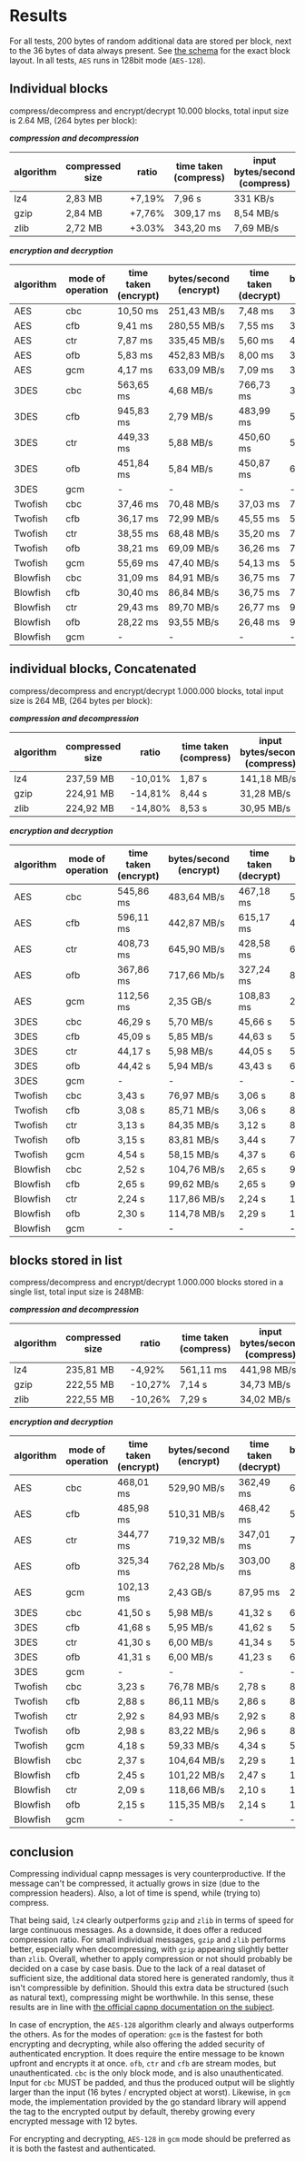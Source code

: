 # Results

For all tests, 200 bytes of random additional data are stored per block, next to the
36 bytes of data always present. See [the schema](capnp/tlog_schema.capnp) for the exact
block layout. In all tests, `AES` runs in 128bit mode (`AES-128`).

## Individual blocks

compress/decompress and encrypt/decrypt 10.000 blocks, total input size is 2.64 MB,
(264 bytes per block):

***compression and decompression***

| algorithm | compressed size | ratio | time taken (compress) | input bytes/second (compress) | time taken (decompress) | input bytes/second (decompress) |
| --- | --- | --- | --- | --- | --- | --- |
| lz4  | 2,83 MB | +7,19% | 7,96 s | 331 KB/s | 21,24 s | 133 KB/s |
| gzip | 2,84 MB | +7,76% | 309,17 ms | 8,54 MB/s | 60,05 ms | 47,29 MB/s |
| zlib | 2,72 MB | +3.03% | 343,20 ms | 7,69 MB/s | 64,70 ms | 42,04 MB/s |

***encryption and decryption***

| algorithm | mode of operation | time taken (encrypt) | bytes/second (encrypt) | time taken (decrypt) | bytes/second (decrypt) |
| --- | --- | --- | --- | --- | --- |
| AES | cbc | 10,50 ms | 251,43 MB/s | 7,48 ms | 363,64 MB/s |
| AES | cfb | 9,41 ms | 280,55 MB/s | 7,55 ms | 349,67 MB/s |
| AES | ctr | 7,87 ms | 335,45 MB/s | 5,60 ms | 471,43 MB/s |
| AES | ofb | 5,83 ms | 452,83 MB/s | 8,00 ms | 330,00 MB/s |
| AES | gcm | 4,17 ms | 633,09 MB/s | 7,09 ms | 394,92 MB/s |
| 3DES | cbc | 563,65 ms | 4,68 MB/s | 766,73 ms | 3,55 MB/s |
| 3DES | cfb | 945,83 ms | 2,79 MB/s | 483,99 ms | 5,56 MB/s |
| 3DES | ctr | 449,33 ms | 5,88 MB/s | 450,60 ms | 5,86 MB/s |
| 3DES | ofb | 451,84 ms | 5,84 MB/s | 450,87 ms | 6,21 MB/s|
| 3DES | gcm | - | - | - | - |
| Twofish | cbc | 37,46 ms | 70,48 MB/s | 37,03 ms | 73,45 MB/s |
| Twofish | cfb | 36,17 ms | 72,99 MB/s | 45,55 ms | 57,96 Mb/s |
| Twofish | ctr | 38,55 ms | 68,48 MB/s | 35,20 ms | 75,00 MB/s |
| Twofish | ofb | 38,21 ms | 69,09 MB/s | 36,26 ms | 72,80 MB/s |
| Twofish | gcm | 55,69 ms | 47,40 MB/s | 54,13 ms | 51,73 MB/s |
| Blowfish | cbc | 31,09 ms | 84,91 MB/s | 36,75 ms | 74,01 MB/s |
| Blowfish | cfb | 30,40 ms | 86,84 MB/s | 36,75 ms | 71,84 MB/s |
| Blowfish | ctr | 29,43 ms | 89,70 MB/s | 26,77 ms | 98,62 MB/s |
| Blowfish | ofb | 28,22 ms | 93,55 MB/s | 26,48 ms | 99,70 MB/s|
| Blowfish | gcm | - | - | - | - |

## individual blocks, Concatenated

compress/decompress and encrypt/decrypt 1.000.000 blocks, total input size is 264 MB,
(264 bytes per block):

***compression and decompression***

| algorithm | compressed size | ratio | time taken (compress) | input bytes/second (compress) | time taken (decompress) | input bytes/second (decompress) |
| --- | --- | --- | --- | --- | --- | --- |
| lz4  | 237,59 MB | -10,01% | 1,87 s | 141,18 MB/s | 488,81 ms | 486,05 MB/s |
| gzip | 224,91 MB | -14,81% | 8,44 s | 31,28 MB/s | 3,29 s | 68,36 MB/s |
| zlib | 224,92 MB | -14,80% | 8,53 s | 30,95 MB/s | 3,33 s | 67,54 MB/s |

***encryption and decryption***

| algorithm | mode of operation | time taken (encrypt) | bytes/second (encrypt) | time taken (decrypt) | bytes/second (decrypt) |
| --- | --- | --- | --- | --- | --- |
| AES | cbc | 545,86 ms | 483,64 MB/s | 467,18 ms | 565,09 MB/s |
| AES | cfb | 596,11 ms | 442,87 MB/s | 615,17 ms | 429,15 MB/s |
| AES | ctr | 408,73 ms | 645,90 MB/s | 428,58 ms | 615,17 MB/s |
| AES | ofb | 367,86 ms | 717,66 Mb/s | 327,24 ms | 806,75 MB/s |
| AES | gcm | 112,56 ms | 2,35 GB/s | 108,83 ms | 2,43 GB/s |
| 3DES | cbc | 46,29 s | 5,70 MB/s | 45,66 s | 5,78 MB/s |
| 3DES | cfb | 45,09 s | 5,85 MB/s | 44,63 s | 5,92 MB/s |
| 3DES | ctr | 44,17 s | 5,98 MB/s | 44,05 s | 5,99 MB/s |
| 3DES | ofb | 44,42 s | 5,94 MB/s | 43,43 s | 6,09 MB/s |
| 3DES | gcm | - | - | - | - |
| Twofish | cbc | 3,43 s | 76,97 MB/s | 3,06 s | 86,27 MB/s |
| Twofish | cfb | 3,08 s | 85,71 MB/s | 3,06 s | 86,27 MB/s |
| Twofish | ctr | 3,13 s | 84,35 MB/s | 3,12 s | 84,62 MB/s |
| Twofish | ofb | 3,15 s | 83,81 MB/s | 3,44 s | 76,74 MB/s |
| Twofish | gcm | 4,54 s | 58,15 MB/s | 4,37 s | 60,41 Mb/s |
| Blowfish | cbc | 2,52 s | 104,76 MB/s | 2,65 s | 99,62 MB/s |
| Blowfish | cfb | 2,65 s | 99,62 MB/s | 2,65 s | 99,62 MB/s |
| Blowfish | ctr | 2,24 s | 117,86 MB/s | 2,24 s | 117,86 MB/s |
| Blowfish | ofb | 2,30 s | 114,78 MB/s | 2,29 s | 115,28 MB/s |
| Blowfish | gcm | - | - | - | - |

## blocks stored in list

compress/decompress and encrypt/decrypt 1.000.000 blocks stored in a single list,
total input size is 248MB:

***compression and decompression***

| algorithm | compressed size | ratio | time taken (compress) | input bytes/second (compress) | time taken (decompress) | input bytes/second (decompress) |
| --- | --- | --- | --- | --- | --- | --- |
| lz4  | 235,81 MB | -4,92% | 561,11 ms | 441,98 MB/s | 412,28 ms | 571,96 MB/s |
| gzip | 222,55 MB | -10,27% | 7,14 s | 34,73 MB/s | 557,92 ms | 398,89 MB/s |
| zlib | 222,55 MB | -10,26% | 7,29 s | 34,02 MB/s | 661,62 ms | 336,37 MB/s |

***encryption and decryption***

| algorithm | mode of operation | time taken (encrypt) | bytes/second (encrypt) | time taken (decrypt) | bytes/second (decrypt) |
| --- | --- | --- | --- | --- | --- |
| AES | cbc | 468,01 ms | 529,90 MB/s | 362,49 ms | 684,16 MB/s |
| AES | cfb | 485,98 ms | 510,31 MB/s | 468,42 ms | 529,44 MB/s |
| AES | ctr | 344,77 ms | 719,32 MB/s | 347,01 ms | 714,68 MB/s |
| AES | ofb | 325,34 ms | 762,28 Mb/s | 303,00 ms | 818,48 MB/s |
| AES | gcm | 102,13 ms | 2,43 GB/s | 87,95 ms | 2,82 GB/s |
| 3DES | cbc | 41,50 s | 5,98 MB/s | 41,32 s | 6,00 MB/s |
| 3DES | cfb | 41,68 s | 5,95 MB/s | 41,62 s | 5,96 MB/s |
| 3DES | ctr | 41,30 s | 6,00 MB/s | 41,34 s | 5,99 MB/s |
| 3DES | ofb | 41,31 s | 6,00 MB/s | 41,23 s | 6,02 MB/s |
| 3DES | gcm | - | - | - | - |
| Twofish | cbc | 3,23 s | 76,78 MB/s | 2,78 s | 89,21 MB/s |
| Twofish | cfb | 2,88 s | 86,11 MB/s | 2,86 s | 86,71 MB/s |
| Twofish | ctr | 2,92 s | 84,93 MB/s | 2,92 s | 84,93 MB/s |
| Twofish | ofb | 2,98 s | 83,22 MB/s | 2,96 s | 83,78 MB/s |
| Twofish | gcm | 4,18 s | 59,33 MB/s | 4,34 s | 57,14 MB/s |
| Blowfish | cbc | 2,37 s | 104,64 MB/s | 2,29 s | 108,30 MB/s |
| Blowfish | cfb | 2,45 s | 101,22 MB/s | 2,47 s | 100,40 MB/s |
| Blowfish | ctr | 2,09 s | 118,66 MB/s | 2,10 s | 118,10 MB/s |
| Blowfish | ofb | 2,15 s | 115,35 MB/s | 2,14 s | 115,89 MB/s |
| Blowfish | gcm | - | - | - | - |

## conclusion

Compressing individual capnp messages is very counterproductive. If the message can't
be compressed, it actually grows in size (due to the compression headers). Also,
a lot of time is spend, while (trying to) compress.

That being said, `lz4` clearly outperforms `gzip` and `zlib` in terms of speed for large
continuous messages. As a downside, it does offer a reduced compression ratio. For small
individual messages, `gzip` and `zlib` performs better, especially when decompressing, with `gzip` appearing slightly better than `zlib`. Overall, whether to apply compression or not should probably be decided on a case by case basis.
Due to the lack of a real dataset of sufficient size, the additional data stored here
is generated randomly, thus it isn't compressible by definition. Should this extra data be
structured (such as natural text), compressing might be worthwhile. In this sense,
these results are in line with [the official capnp documentation on the subject](https://capnproto.org/encoding.html#compression).


In case of encryption, the `AES-128` algorithm clearly and always outperforms the others.
As for the modes of operation: `gcm` is the fastest for both encrypting and decrypting,
while also offering the added security of authenticated encryption. It does require
the entire message to be known upfront and encrypts it at once. `ofb`, `ctr` and `cfb`
are stream modes, but unauthenticated. `cbc` is the only block mode, and is also
unauthenticated. Input for `cbc` MUST be padded, and thus the produced output will be
slightly larger than the input (16 bytes / encrypted object at worst). Likewise, in `gcm`
mode, the implementation provided by the go standard library will append the tag to the
encrypted output by default, thereby growing every encrypted message with 12 bytes.

For encrypting and decrypting, `AES-128` in `gcm` mode should be preferred as it is both the
fastest and authenticated.
